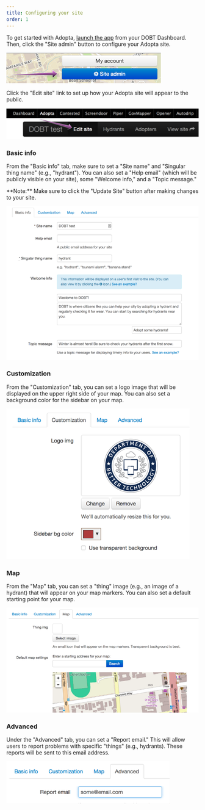 ```yaml
---
title: Configuring your site
order: 1
---
```


To get started with Adopta, [launch the app](/articles/your_account/dashboard/managing_applications.html#launching-an-application) from your DOBT Dashboard. Then, click the "Site admin" button to configure your Adopta site.

![site admin](../images/site_admin.png)

Click the "Edit site" link to set up how your Adopta site will appear to the public.

![edit site link](../images/edit_site_link.png)

### Basic info

From the "Basic info" tab, make sure to set a "Site name" and "Singular thing name" (e.g., "hydrant"). You can also set a "Help email" (which will be publicly visible on your site), some "Welcome info," and a "Topic message."

<div class='alert'>
    **Note:** Make sure to click the "Update Site" button after making changes to your site.
</div>

![edit site](../images/basic_info.png)

### Customization

From the "Customization" tab, you can set a logo image that will be displayed on the upper right side of your map. You can also set a background color for the sidebar on your map.

![customization](../images/customization.png)

### Map

From the "Map" tab, you can set a "thing" image (e.g., an image of a hydrant) that will appear on your map markers. You can also set a default starting point for your map.

![map](../images/map.png)

### Advanced

Under the "Advanced" tab, you can set a "Report email." This will allow users to report problems with specific "things" (e.g., hydrants). These reports will be sent to this email address.

![advanced](../images/advanced.png)
